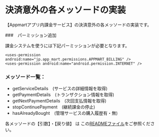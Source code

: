 決済意外の各メッソードの実装 
======================

【Appmartアプリ内課金サービス】の決済意外の各メッソードの実装です。

###　パーミッション追加

課金システムを使うには下記パーミッションが必要となります。

```
<uses-permission android:name="jp.app_mart.permissions.APPMART_BILLING" />
<uses-permission android:name="android.permission.INTERNET" />
```



### メッソード一覧：

 *  getServiceDetails　(サービスの詳細情報を取得)
 *  getPaymentDetails　(トランザクション情報を取得)
 *  getNextPaymentDetails　(次回支払情報を取得)
 *  stopContinuePayment　(継続課金の停止)
 *  hasAlreadyBought　(管理サービスの購入履歴有・無)
 

各メッソードの【引数】・【戻り値】 は この[READMEファイル](https://github.com/info-appmart/inBillingSampleOnePage/blob/master/README.md#%E3%83%AA%E3%83%95%E3%82%A1%E3%83%AC%E3%83%B3%E3%82%B9)をご参照ください。
 
